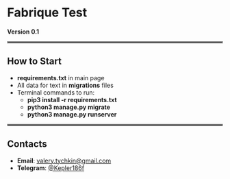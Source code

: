 # Fabrique Test
  
**Version 0.1**

<hr style="border:2px solid gray">

## How to Start

*  __requirements.txt__ in main page
*  All data for text in __migrations__ files
*  Terminal commands to run:
   * **pip3 install -r requirements.txt**
   * **python3 manage.py migrate**
   * **python3 manage.py runserver**
   
<hr style="border:2px solid gray">

## Contacts
- __Email__: [valery.tychkin@gmail.com](valery.tychkin@gmail.com)  
- __Telegram__: [@Kepler186f](https://t.me/Kepler186f)
